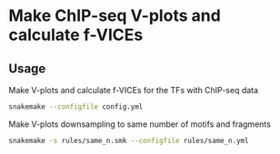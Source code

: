# Make ChIP-seq V-plots and calculate f-VICEs

## Usage
Make V-plots and calculate f-VICEs for the TFs with ChIP-seq data
```sh
snakemake --configfile config.yml
```
Make V-plots downsampling to same number of motifs and fragments
```sh
snakemake -s rules/same_n.smk --configfile rules/same_n.yml
```